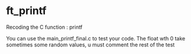 # ft_printf

Recoding the C function : printf

You can use the main_printf_final.c to test your code. The float wth 0 take sometimes some random values, u must comment the rest of the test
